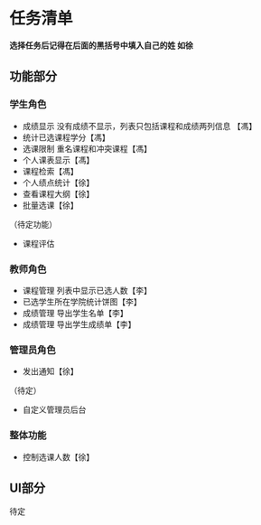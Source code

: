 # 任务清单   

**选择任务后记得在后面的黑括号中填入自己的姓 如徐**

## 功能部分

### 学生角色
* 成绩显示 没有成绩不显示，列表只包括课程和成绩两列信息 【馮】
* 统计已选课程学分【馮】
* 选课限制 重名课程和冲突课程【馮】
* 个人课表显示【馮】
* 课程检索【馮】
* 个人绩点统计【徐】
* 查看课程大纲【徐】
* 批量选课【徐】  

（待定功能）  

* 课程评估

### 教师角色
* 课程管理 列表中显示已选人数【李】
* 已选学生所在学院统计饼图【李】
* 成绩管理 导出学生名单【李】
* 成绩管理 导出学生成绩单【李】

### 管理员角色
* 发出通知【徐】  

（待定）  

* 自定义管理员后台

### 整体功能
* 控制选课人数【徐】

## UI部分
待定
